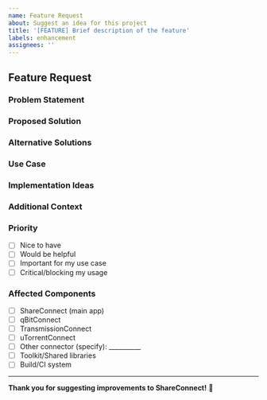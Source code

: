 ```yaml
---
name: Feature Request
about: Suggest an idea for this project
title: '[FEATURE] Brief description of the feature'
labels: enhancement
assignees: ''
---
```


## Feature Request

### Problem Statement
<!--- A clear and concise description of the problem this feature would solve -->
<!--- Is your feature request related to a problem? Please describe -->

### Proposed Solution
<!--- A clear and concise description of what you want to happen -->

### Alternative Solutions
<!--- A clear and concise description of any alternative solutions or features you've considered -->

### Use Case
<!--- Describe the use case(s) this feature would enable -->

### Implementation Ideas
<!--- If you have ideas about how this could be implemented, share them here -->
<!--- This is optional but can help developers understand your vision -->

### Additional Context
<!--- Add any other context or screenshots about the feature request here -->

### Priority
<!--- How important is this feature to you? -->
- [ ] Nice to have
- [ ] Would be helpful
- [ ] Important for my use case
- [ ] Critical/blocking my usage

### Affected Components
<!--- Which parts of the app would this feature affect? -->
- [ ] ShareConnect (main app)
- [ ] qBitConnect
- [ ] TransmissionConnect
- [ ] uTorrentConnect
- [ ] Other connector (specify): __________
- [ ] Toolkit/Shared libraries
- [ ] Build/CI system

---

**Thank you for suggesting improvements to ShareConnect!** 🚀